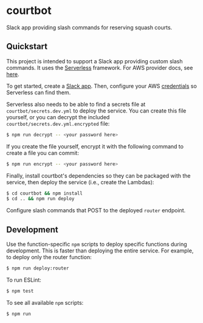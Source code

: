 # courtbot 

Slack app providing slash commands for reserving squash courts.

## Quickstart

This project is intended to support a Slack app providing custom slash commands. It uses the [Serverless](https://github.com/serverless/serverless) framework. For AWS provider docs, see [here](https://serverless.com/framework/docs/providers/aws/).

To get started, create a [Slack app](https://api.slack.com/slack-apps). Then, configure your AWS [credentials](https://serverless.com/framework/docs/providers/aws/cli-reference/config-credentials/) so Serverless can find them.

Serverless also needs to be able to find a secrets file at `courtbot/secrets.dev.yml` to deploy the service. You can create this file yourself, or you can decrypt the included `courtbot/secrets.dev.yml.encrypted` file:

```sh
$ npm run decrypt -- <your password here>
```

If you create the file yourself, encrypt it with the following command to create a file you can commit:

```sh
$ npm run encrypt -- <your password here>
```

Finally, install courtbot's dependencies so they can be packaged with the service, then deploy the service (i.e., create the Lambdas):

```sh
$ cd courtbot && npm install
$ cd .. && npm run deploy
```

Configure slash commands that POST to the deployed `router` endpoint.

## Development

Use the function-specific `npm` scripts to deploy specific functions during development. This is faster than deploying the entire service. For example, to deploy only the router function:

```sh
$ npm run deploy:router
```

To run ESLint:

```sh
$ npm test
```

To see all available `npm` scripts:

```sh
$ npm run
```
